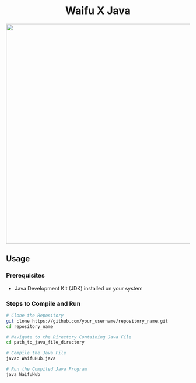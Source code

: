 <div align="center">
  <h1>Waifu X Java</h1>
  <img src="https://imgur.com/gallery/when-waifu-is-nigerian-princess-SwPWayq" width="600px">
</div>

## Usage

### Prerequisites
- Java Development Kit (JDK) installed on your system

### Steps to Compile and Run

```sh
# Clone the Repository
git clone https://github.com/your_username/repository_name.git
cd repository_name

# Navigate to the Directory Containing Java File
cd path_to_java_file_directory

# Compile the Java File
javac WaifuHub.java

# Run the Compiled Java Program
java WaifuHub
